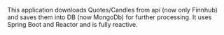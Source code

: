 This application downloads Quotes/Candles from api (now only Finnhub) and saves them into DB (now MongoDb) for further processing.
It uses Spring Boot and Reactor and is fully reactive.
